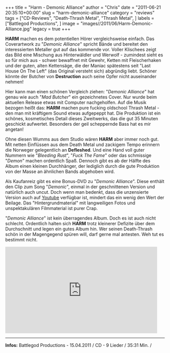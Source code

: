 +++
title = "Harm - Demonic Alliance"
author = "Chris"
date = "2011-06-21 20:35:10+00:00"
slug = "harm-demonic-alliance"
category = "reviews"
tags = ["CD-Reviews", "Death-Thrash Metal", "Thrash Metal", ]
labels = ["Battlegod Productions", ]
image = "images//2011/06/Harm-Demonic-Alliance.jpg"
legacy = true
+++

**HARM** machen es dem potentiellen Hörer vergleichsweise einfach. Das Coverartwork zu "_Demonic Alliance_" spricht Bände und bereitet den interessierten Metaller gut auf das kommende vor. Voller Klischees zeigt das Bild eine Mischung aus Hinterwäldler und Werwolf - zumindest sieht es so für mich aus - schwer bewaffnet mit Gewehr, Ketten mit Fleischerhaken und der guten, alten Kettensäge, die der Maniac spätestens seit "Last House On The Left" (das Original versteht sich) abgründig liebt. Schöner könnte der Butcher von **Destruction** auch seine Opfer nicht auseinander nehmen!

Hier kann man einen schönen Vergleich ziehen: "_Demonic Alliance_" hat genau wie auch "_Mad Butcher_" ein gezeichnetes Cover. Nur wurde beim aktuellen Release etwas mit Computer nachgeholfen. Auf die Musik bezogen heißt das: **HARM** machen pure fucking oldschool Thrash Metal - den man mit kräftigem Sound etwas aufgepeppt hat. Die Produktion ist ein schönes, kosmetisches Detail dieses Zweitwerks, das die gut 35 Minuten geschickt aufwertet. Besonders der geil scheppernde Bass hat es mir angetan!

Ohne diesen Wumms aus dem Studio wären **HARM** aber immer noch gut. Mit netten Einflüssen aus dem Death Metal und zackigem Tempo erinnern die Norweger gelegentlich an **Defleshed**. Und eine Hand voll guter Nummern wie "_Bleeding Rust_", "_Fuck The Fame_" oder das schmissige "_Demon_" machen ordentlich Spaß.
Dennoch gibt es ab der Hälfte des Album einen kleinen Durchhänger, der lediglich durch die gute Produktion von der Masse an ähnlichen Bands abgehoben wird.

Als Kaufanreiz gibt es eine Bonus-DVD zu "_Demonic Alliance_". Diese enthält den Clip zum Song "_Demonic_", einmal in der geschnittenen Version und natürlich auch uncut. Doch wenn man bedenkt, dass die unzensierte Version auch auf <a href="http://www.youtube.com/watch?v=e-QLRDqM3Cw">Youtube</a> verfügbar ist, mindert das ein wenig den Wert der Beilage. Das "Hintergrundmaterial" mit langweiligen Fotos und unspektakulären Filmmaterial ist purer Crap.

"_Demonic Alliance_" ist kein überragendes Album. Doch es ist auch nicht schlecht. Ordentlich halten sich **HARM** trotz kleinerer Defizite über dem Durchschnitt und legen ein gutes Album hin. Wer seinen Death-Thrash schön in der Magengegend spüren will, darf gerne mal antesten. Weh tut es bestimmt nicht.

<iframe allowfullscreen="" frameborder="0" height="273" src="http://www.youtube.com/embed/e-QLRDqM3Cw" width="480"></iframe>





---
**Infos:**
Battlegod Productions - 15.04.2011 / 
CD - 9 Lieder / 35:31 Min. / 
